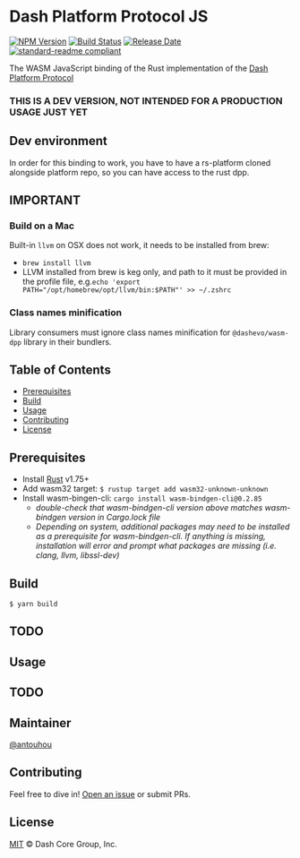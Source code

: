 # Dash Platform Protocol JS

[![NPM Version](https://img.shields.io/npm/v/@dashevo/dpp)](https://www.npmjs.com/package/@dashevo/dpp)
[![Build Status](https://github.com/dashevo/platform/actions/workflows/release.yml/badge.svg)](https://github.com/dashevo/platform/actions/workflows/release.yml)
[![Release Date](https://img.shields.io/github/release-date/dashevo/platform)](https://github.com/dashevo/platform/releases/latest)
[![standard-readme compliant](https://img.shields.io/badge/readme%20style-standard-brightgreen)](https://github.com/RichardLitt/standard-readme)

The WASM JavaScript binding of the Rust implementation of the [Dash Platform Protocol](https://dashplatform.readme.io/docs/explanation-platform-protocol)

### THIS IS A DEV VERSION, NOT INTENDED FOR A PRODUCTION USAGE JUST YET

## Dev environment

In order for this binding to work, you have to have a rs-platform cloned
alongside platform repo, so you can have access to the rust dpp.

## IMPORTANT

### Build on a Mac

Built-in `llvm` on OSX does not work, it needs to be installed from brew:

- `brew install llvm`
- LLVM installed from brew is keg only, and path to it must be provided in the profile file, e.g.`echo 'export PATH="/opt/homebrew/opt/llvm/bin:$PATH"' >> ~/.zshrc`

### Class names minification

Library consumers must ignore class names minification for `@dashevo/wasm-dpp` library in their bundlers.  

## Table of Contents

- [Prerequisites](#prerequisites)
- [Build](#build)
- [Usage](#usage)
- [Contributing](#contributing)
- [License](#license)

## Prerequisites

- Install [Rust](https://www.rust-lang.org/tools/install) v1.75+
- Add wasm32 target: `$ rustup target add wasm32-unknown-unknown`
- Install wasm-bingen-cli: `cargo install wasm-bindgen-cli@0.2.85`
  - *double-check that wasm-bindgen-cli version above matches wasm-bindgen version in Cargo.lock file*
  - *Depending on system, additional packages may need to be installed as a prerequisite for wasm-bindgen-cli. If anything is missing, installation will error and prompt what packages are missing (i.e. clang, llvm, libssl-dev)*

## Build

`$ yarn build`

## TODO

## Usage

## TODO

## Maintainer

[@antouhou](https://github.com/antouhou)

## Contributing

Feel free to dive in! [Open an issue](https://github.com/dashevo/platform/issues/new/choose) or submit PRs.

## License

[MIT](LICENSE) &copy; Dash Core Group, Inc.

